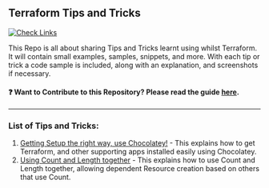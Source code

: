## Terraform Tips and Tricks

[![Check Links](https://github.com/jakewalsh90/Terraform-Tips/actions/workflows/links.yml/badge.svg)](https://github.com/jakewalsh90/Terraform-Tips/actions/workflows/links.yml)

This Repo is all about sharing Tips and Tricks learnt using whilst Terraform. It will contain small examples, samples, snippets, and more. With each tip or trick a code sample is included, along with an explanation, and screenshots if necessary. 

#### ❓ Want to Contribute to this Repository? Please read the guide [here](contributing.md).

<hr>

### List of Tips and Tricks:

1. [Getting Setup the right way, use Chocolatey!](/Chocolatey/readme.md) - This explains how to get Terraform, and other supporting apps installed easily using Chocolatey. 
2. [Using Count and Length together](/Count-and-Length/) - This explains how to use Count and Length together, allowing dependent Resource creation based on others that use Count. 
